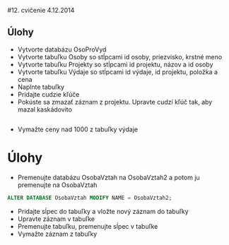 #12. cvičenie 4.12.2014
## Úlohy
* Vytvorte databázu OsoProVyd
* Vytvorte tabuľku Osoby so stĺpcami id osoby, priezvisko, krstné meno
* Vytvorte tabuľku Projekty so stĺpcami id projektu, názov a id osoby
* Vytvorte tabuľku Výdaje so stĺpcami id výdaje, id projektu, položka a cena
* Naplnte tabuľky
* Pridajte cudzie kľúče
* Pokúste sa zmazať záznam z projektu. Upravte cudzí kľúč tak, aby mazal kaskádovito
```sql
```
* Vymažte ceny nad 1000 z tabuľky výdaje

# Úlohy
* Premenujte databázu OsobaVztah na OsobaVztah2 a potom ju premenujte na OsobaVztah
```sql
ALTER DATABASE OsobaVztah MODIFY NAME = OsobaVztah2;
```
* Pridajte sĺpec do tabuľky a vložte nový záznam do tabuľky
* Upravte záznam v tabuľke
* Premenujte tabuľku, premenujte sĺpec v tabuľke
* Vymažte záznam z tabuľky
